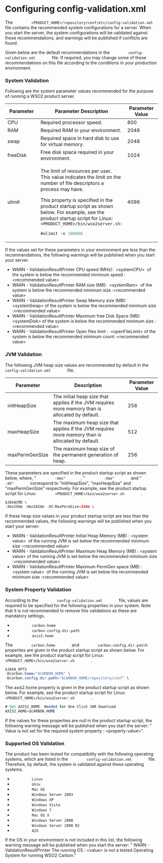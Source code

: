 # Configuring config-validation.xml

The
`         <PRODUCT_HOME>/repository/conf/etc/config-validation.xml        `
file contains the recommended system configurations for a server. When
you start the server, the system configurations will be validated
against these recommendations, and warnings will be published if
conflicts are found.

Given below are the default recommendations in the
`         config-validation.xml        ` file. If required, you may
change some of these recommendations on this file according to the
conditions in your production environment.

### System Validation

Following are the system parameter values recommended for the purpose of
running a WSO2 product server.

<table>
<colgroup>
<col style="width: 33%" />
<col style="width: 33%" />
<col style="width: 33%" />
</colgroup>
<thead>
<tr class="header">
<th>Parameter</th>
<th>Parameter Description</th>
<th>Parameter Value</th>
</tr>
</thead>
<tbody>
<tr class="odd">
<td>CPU</td>
<td>Required processor speed.</td>
<td>800</td>
</tr>
<tr class="even">
<td>RAM</td>
<td>Required RAM in your environment.</td>
<td>2048</td>
</tr>
<tr class="odd">
<td>swap</td>
<td>Required space in hard disk to use for virtual memory.</td>
<td>2048</td>
</tr>
<tr class="even">
<td>freeDisk</td>
<td>Free disk space required in your environment.</td>
<td>1024</td>
</tr>
<tr class="odd">
<td>ulimit</td>
<td><div class="content-wrapper">
<p>The limit of resources per user. This value indicates the limit on the number of file descriptors a process may have.</p>
<p>This property is specified in the product startup script as shown below. For example, see the product startup script for Linux: <code>               &lt;PRODUCT_HOME&gt;/bin/wso2server.sh:              </code></p>
<div class="code panel pdl" style="border-width: 1px;">
<div class="codeContent panelContent pdl">
<div class="sourceCode" id="cb1" data-syntaxhighlighter-params="brush: java; gutter: false; theme: Confluence" data-theme="Confluence" style="brush: java; gutter: false; theme: Confluence"><pre class="sourceCode java"><code class="sourceCode java"><a class="sourceLine" id="cb1-1" title="1">#ulimit -n <span class="dv">100000</span></a></code></pre></div>
</div>
</div>
</div></td>
<td>4096</td>
</tr>
</tbody>
</table>

If the values set for these parameters in your environment are less than
the recommendations, the following warnings will be published when you
start your server.

-   WARN - ValidationResultPrinter CPU speed (MHz):  \<systemCPU\>  of
    the system is below the recommended minimum speed : \<recommended
    value\>
-   WARN - ValidationResultPrinter RAM size (MB):  \<systemRam\>  of the
    system is below the recommended minimum size :\<recommended value\>
-   WARN - ValidationResultPrinter Swap Memory size (MB): \<systemSwap\>
    of the system is below the recommended minimum size :\<recommended
    value\>
-   WARN - ValidationResultPrinter Maximum free Disk Space (MB):
    \<systemDisk\> of the system is below the recommended minimum size
    :\<recommended value\>
-   WARN - ValidationResultPrinter Open files limit :  \<openFileLimit\>
    of the system is below the recommended minimum count :\<recommended
    value\>  

### JVM Validation

The following JVM heap size values are recommended by default in the
`         config-validation.xml        ` file.

| Parameter      | Description                                                                                      | Parameter Value |
|----------------|--------------------------------------------------------------------------------------------------|-----------------|
| initHeapSize   | The initial heap size that applies if the JVM requires more memory than is allocated by default. | 256             |
| maxHeapSize    | The maximum heap size that applies if the JVM requires more memory than is allocated by default. | 512             |
| maxPermGenSize | The maximum heap size of the permanent generation of heap.                                       | 256             |

These parameters are specified in the product startup script as shown
below, where, " `         -Xms"        `, " `         -Xmx"        `
and " `         -XX"        ` correspond to "initHeapSize",
"maxHeapSize" and "maxPermGenSize" respectively. For example, see the
product startup script for Linux:
`         <PRODUCT_HOME>/bin/wso2server.sh        ` .

``` java
$JAVACMD \
-Xms256m -Xmx1024m -XX:MaxPermSize=256m \
```

If these heap size values in your product startup script are less than
the recommended values, the following warnings will be published when
you start your server:

-   WARN - ValidationResultPrinter Initial Heap Memory (MB) : \<system
    value\>  of the running JVM is set below the recommended minimum
    size :\<recommended value\>
-   WARN - ValidationResultPrinter Maximum Heap Memory (MB) : \<system
    value\> of the running JVM is set below the recommended minimum size
    :\<recommended value\>
-   WARN - ValidationResultPrinter Maximum PermGen space (MB) :\<system
    value\>  of the running JVM is set below the recommended minimum
    size :\<recommended value\>

### System Property Validation

According to the `         config-validation.xml        ` file, values
are required to be specified for the following properties in your
system. Note that it is not recommended to remove this validations as
these are mandatory settings.

-   `          carbon.home         `
-   `          carbon.config.dir.path         `
-   `          axis2.home         `

The `         carbon.home        ` and
`         carbon.config.dir.patch        ` properties are given in the
product startup script as shown below. For example, see the product
startup script for Linux:
`         <PRODUCT_HOME>/bin/wso2server.sh        ` .

``` java
$JAVA_OPTS 
-Dcarbon.home="$CARBON_HOME" \
-Dcarbon.config.dir.path="$CARBON_HOME/repository/conf" \
```

The axis2.home property is given in the product startup script as shown
below. For example, see the product startup script for Linux:
`         <PRODUCT_HOME>/bin/wso2server.sh        ` .

``` java
# Set AXIS2_HOME. Needed for One Click JAR Download
AXIS2_HOME=$CARBON_HOME
```

If the values for these properties are null in the product startup
script, the following warning message will be published when you start
the server: " Value is not set for the required system property :
\<property-value\>".

### Supported OS Validation

The product has been tested for compatibility with the following
operating systems, which are listed in the
`         config-validation.xml        ` file. Therefore, by default,
the system is validated against these operating systems.

-   `          Linux         `
-   `          Unix         `
-   `          Mac OS         `
-   `          Windows Server 2003         `
-   `          Windows XP         `
-   `          Windows Vista         `
-   `          Windows 7         `
-   `          Mac OS X         `
-   `          Windows Server 2008         `
-   `          Windows Server 2008 R2         `
-   `          AIX         `

If the OS in your environment is not included in this list, the
following warning message will be published when you start the server: "
WARN - ValidationResultPrinter The running OS : \<value\> is not a
tested Operating System for running WSO2 Carbon."
